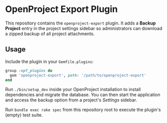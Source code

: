# OpenProject Export Plugin

This repository contains the `openproject-export` plugin. It adds a **Backup Project** entry in the project settings sidebar so administrators can download a zipped backup of all project attachments.

## Usage

Include the plugin in your `Gemfile.plugins`:

```ruby
group :opf_plugins do
  gem 'openproject-export', path: '/path/to/openproject-export'
end
```

Run `./bin/setup_dev` inside your OpenProject installation to install dependencies and migrate the database. You can then start the application and access the backup option from a project's *Settings* sidebar.

Run `bundle exec rake spec` from this repository root to execute the plugin's (empty) test suite.
